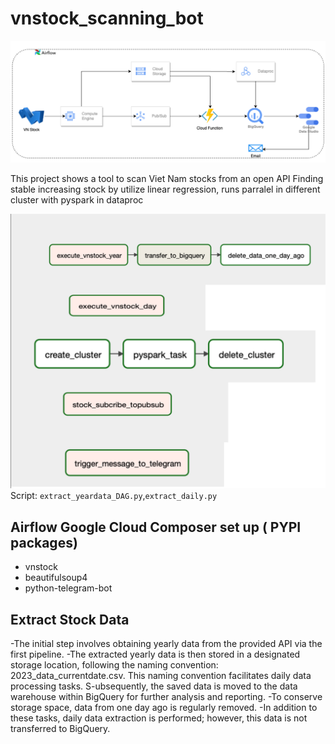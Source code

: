 # vnstock_scanning_bot
![Project Pipeline](https://github.com/ThanhNg1712/vnstock_scanning_bot/raw/main/DEC-final_project.drawio.png)

This project shows a tool to scan Viet Nam stocks from an open API
Finding stable increasing stock by utilize linear regression, runs parralel in different cluster with pyspark in dataproc











![DAGs](https://github.com/ThanhNg1712/vnstock_scanning_bot/blob/main/DAGs_vnstock.png)
Script: `extract_yeardata_DAG.py`,`extract_daily.py`
## Airflow Google Cloud Composer set up ( PYPI packages)
- vnstock
- beautifulsoup4
- python-telegram-bot

## Extract Stock Data

-The initial step involves obtaining yearly data from the provided API via the first pipeline.
-The extracted yearly data is then stored in a designated storage location, following the naming convention: 2023_data_currentdate.csv. This naming convention facilitates daily data processing tasks.
S-ubsequently, the saved data is moved to the data warehouse within BigQuery for further analysis and reporting.
-To conserve storage space, data from one day ago is regularly removed.
-In addition to these tasks, daily data extraction is performed; however, this data is not transferred to BigQuery.
